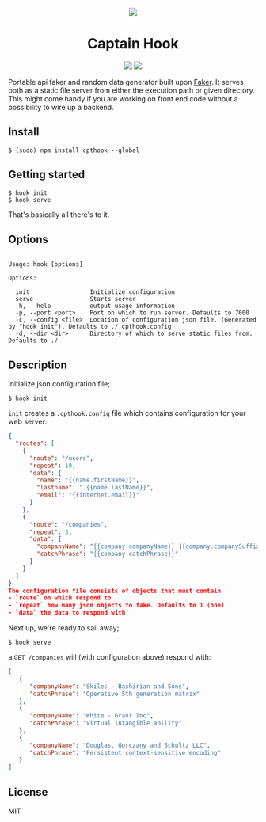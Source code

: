 <p align="center">
<img src="http://i.imgur.com/oz5mpCu.png?1"><br/>
<h1 align="center">Captain Hook</h1>
</p>
<p align="center">
<a href="https://travis-ci.org/victorzki/hook.svg?branch=master"><img src="https://travis-ci.org/victorzki/hook.svg?branch=master"></a>
<a href="https://badge.fury.io/js/cpthook"><img src="https://badge.fury.io/js/cpthook.svg"></a>
</p>

Portable api faker and random data generator built upon [Faker](https://www.npmjs.com/package/Faker). It serves both as a static file server from either the execution path or given directory. This might come handy if you are working on front end code without a possibility to wire up a backend.
## Install
```
$ (sudo) npm install cpthook --global
```
## Getting started
```
$ hook init
$ hook serve
```
That's basically all there's to it.
## Options
```

Usage: hook [options]

Options:

  init                 Initialize configuration
  serve                Starts server
  -h, --help           output usage information
  -p, --port <port>    Port on which to run server. Defaults to 7000
  -c, --config <file>  Location of configuration json file. (Generated by "hook init"). Defaults to ./.cpthook.config
  -d, --dir <dir>      Directory of which to serve static files from. Defaults to ./

```
## Description
Initialize json configuration file;
```
$ hook init
```
`init` creates a `.cpthook.config` file which contains configuration for your web server:
```json
{
  "routes": [
    {
      "route": "/users",
      "repeat": 10,
      "data": {
        "name": "{{name.firstName}}",
        "lastname": " {{name.lastName}}",
        "email": "{{internet.email}}"
      }
    },
    {
      "route": "/companies",
      "repeat": 3,
      "data": {
        "companyName": "{{company.companyName}} {{company.companySuffix}}",
        "catchPhrase": "{{company.catchPhrase}}"
      }
    }
  ]
}
The configuration file consists of objects that must contain
- `route` on which respond to
- `repeat` how many json objects to fake. Defaults to 1 (one)
- `data` the data to respond with
```
Next up, we're ready to sail away;
```
$ hook serve
```
a `GET /companies` will (with configuration above) respond with:
```json
[
   {
      "companyName": "Skiles - Bashirian and Sons",
      "catchPhrase": "Operative 5th generation matrix"
   },
   {
      "companyName": "White - Grant Inc",
      "catchPhrase": "Virtual intangible ability"
   },
   {
      "companyName": "Douglas, Gorczany and Schultz LLC",
      "catchPhrase": "Persistent context-sensitive encoding"
   }
]
```
## License
MIT
